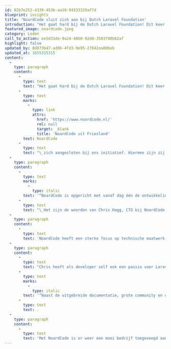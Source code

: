 ```yaml
---
id: 82b7e252-4339-453b-aa10-94333329af7d
blueprint: insights
title: 'NoardCode sluit zich aan bij Dutch Laravel Foundation'
introduction: "Het gaat hard bij de Dutch Laravel Foundation! Dit keer heeft het Friese bedrijf\_NoardCode\_zich aangesloten bij ons initiatief. Hiermee zijn zij het eerste bedrijf uit Friesland. En of het bedrijf enthousiast is? Bij onze eerste meetup huurden ze direct een bus af om met het team af te reizen naar Haarlem."
featured_image: noardcode.jpeg
category: Leden
call_to_action: ee5d33de-9a24-4860-92dd-3503740b62af
highlight: false
updated_by: 8d873b47-ad86-4fd3-9e95-27842ea80beb
updated_at: 1655315315
content:
  -
    type: paragraph
    content:
      -
        type: text
        text: "Het gaat hard bij de Dutch Laravel Foundation! Dit keer heeft het Friese bedrijf\_"
      -
        type: text
        marks:
          -
            type: link
            attrs:
              href: 'https://www.noardcode.nl/'
              rel: null
              target: _blank
              title: 'NoardCode uit Friesland'
        text: NoardCode
      -
        type: text
        text: "\_zich aangesloten bij ons initiatief. Hiermee zijn zij het eerste bedrijf uit Friesland. En of het bedrijf enthousiast is? Bij onze eerste meetup huurden ze direct een bus af om met het team af te reizen naar Haarlem."
  -
    type: paragraph
    content:
      -
        type: text
        marks:
          -
            type: italic
        text: '“NoardCode is opgericht met vanaf dag één de ontwikkeling van software met Laravel als één van haar kernwaardes. Daarom is het voor ons des te belangrijker om Laravel als community te ondersteunen waar we kunnen en om kennis te delen met collega’s welke hetzelfde enthousiasme voor het platform met ons delen. In dit kader organiseren wij reeds meetups en een lidmaatschap bij de Dutch Laravel Foundation leek hier een mooie aanvulling op. Dat wij daarnaast kunnen uitdragen dat wij een partij zijn welke zich gedegen in het framework verdiept is daarbij een mooie bonus.”'
      -
        type: text
        text: "\_Het zijn de woorden van Chris Hagg, CTO bij NoardCode."
  -
    type: paragraph
    content:
      -
        type: text
        text: 'NoardCode heeft een sterke focus op technische maatwerk oplossingen op basis van Laravel (voor wat betreft de backend) en Ionic/Angular voor de frontend/apps.'
  -
    type: paragraph
    content:
      -
        type: text
        text: "Chris heeft als developer zelf ook een passie voor Laravel. Hij schrijft\_"
      -
        type: text
        marks:
          -
            type: italic
        text: '“Naast de uitgebreide documentatie, grote community en een goed ecosysteem heeft Laravel het programmeren in PHP in het algemeen weer leuk(er) gemaakt en naar een nieuw niveau getild. Mede door deze factoren is ook de time to market voor projecten enorm ingekort.”'
      -
        type: text
        text: .
  -
    type: paragraph
    content:
      -
        type: text
        text: 'Met NoardCode is er weer een mooi bedrijf toegevoegd aan ons ledenbestand. Welkom bij de club!'
---
```


